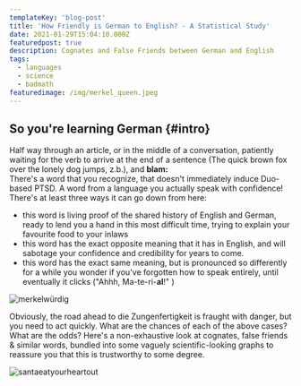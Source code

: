 ```yaml
---
templateKey: 'blog-post'
title: 'How Friendly is German to English? - A Statistical Study'
date: 2021-01-29T15:04:10.000Z
featuredpost: true
description: Cognates and False Friends between German and English
tags:
  - languages
  - science
  - badmath
featuredimage: /img/merkel_queen.jpeg
---
```


>
## So you're learning German {#intro}

Half way through an article, or in the middle of a conversation, patiently waiting for the verb to arrive at the end of a sentence (The quick brown fox over the lonely dog jumps, z.b.), and **blam:**  
There's a word that you recognize, that doesn't immediately induce Duo-based PTSD. A word from a language you actually speak with confidence! There's at least three ways it can go down from here:
- this word is living proof of the shared history of English and German, ready to lend you a hand in this most difficult time, trying to explain your favourite food to your inlaws
- this word has the exact opposite meaning that it has in English, and will sabotage your confidence and credibility for years to come.
- this word has the exact same meaning, but is pronounced so differently for a while you wonder if you've forgotten how to speak entirely, until eventually it clicks ("Ahhh, Ma-te-ri-**al**!" )

![merkelwürdig](/img/merkel_queen.jpeg)

Obviously, the road ahead to die Zungenfertigkeit is fraught with danger, but you need to act quickly. What are the chances of each of the above cases? What are the odds?
Here's a non-exhaustive look at cognates, false friends & similar words, bundled into some vaguely scientific-looking graphs to reassure you that this is trustworthy to some degree.
<!---
## false friends list
| German        | English       | German meaning  | English Meaning | Example of fallout |
| ------------- |:-------------:| ---------------:|----------------:|-------------------:|
| gift          | gift          |   poison        |   present       |      Walking into Douglas and asking for gift ideas ***will*** get you some odd looks        |
| dick          | dick          |   thick    |   penis, Little Richard        |      Dickmilch, 'nuff said'       |
| impregnieren  | impregnate    |    to proof, to coat   |   to proof, to coat, to make someone pregnant         |      Ignore at your own peril, Schuhficker        |
| bekommen      | become        |    to receive   |   to begin to be         |      Mostly humourous when Germans fall foul, "Can I please become a Guinness?  "Better men than you have tried"       |
| arm           | arm           |    poor   |   the bit between your body and your hands         |      potato        |
| Art           | art           |    deifnition   |   ideal         |      potato        |
| Box           | box           |    deifnition   |   ideal         |      potato        |
| brav          | brave         |    deifnition   |   ideal         |      potato        |
| Brief         | brief         |    deifnition   |   ideal         |      potato        |
| breit         | bright        |    deifnition   |   ideal         |      potato        |
| Kaution       | caution       |    deifnition   |   ideal         |      potato        |
| Fabrik        | fabric        |    deifnition   |   ideal         |      potato        |
| Fahrt         | fart          |    deifnition   |   ideal         |      potato        |
| vor           | for           |    deifnition   |   ideal         |      potato        |
| Handy         | handy         |    deifnition   |   ideal         |      potato        |
| hose          | hose          |    deifnition   |   ideal         |      potato        |
| note          | hose          |    deifnition   |   ideal         |      potato        |
| prägnant          | hose          |    deifnition   |   ideal         |      potato        |
| Rat         | hose          |    deifnition   |   ideal         |      potato        |
| Rezept          | hose          |    deifnition   |   ideal         |      potato        |
| hose          | hose          |    deifnition   |   ideal         |      potato        |
| hose          | hose          |    deifnition   |   ideal         |      potato        |
| hose          | hose          |    deifnition   |   ideal         |      potato        |
| hose          | hose          |    deifnition   |   ideal         |      potato        |
| hose          | hose          |    deifnition   |   ideal         |      potato        |
| hose          | hose          |    deifnition   |   ideal         |      potato        |
| hose          | hose          |    deifnition   |   ideal         |      potato        |

>
https://www.englisch-hilfen.de/en/words/false_friends.htm
https://www.fluentu.com/blog/german/false-friends-english-german/
https://www.thelocal.de/20180312/the-top-10-false-friends-between-german-and-english
 gift (das gift?)
become
>
## Cognates (True Friends who help you hide ze Körper)
https://www.englisch-hilfen.de/en/words/true_friends.htm
https://www.germanlw.com/same-words-in-german-and-english/
https://learn-german-easily.com/same-meaning-in-german-and-english
everything latin, ever
| German        | English       | German meaning  | English Meaning | Example of fallout |
| ------------- |:-------------:| ---------------:|----------------:|-------------------:|
| gift          | gift          | definition      |      potato     |      potato        |
| dick          | dick          |   definition    |   questo        |      potato        |
| impregnieren  | impregnate    |    deifnition   |   ideal         |      potato        |
| bekommen      | become        |    deifnition   |   ideal         |      potato        |
| arm           | arm           |    deifnition   |   ideal         |      potato        |
| Art           | art           |    deifnition   |   ideal         |      potato        |
| Box           | box           |    deifnition   |   ideal         |      potato        |
| brav          | brave         |    deifnition   |   ideal         |      potato        |
| Brief         | brief         |    deifnition   |   ideal         |      potato        |
| breit         | bright        |    deifnition   |   ideal         |      potato        |
| Kaution       | caution       |    deifnition   |   ideal         |      potato        |
| Fabrik        | fabric        |    deifnition   |   ideal         |      potato        |
| Fahrt         | fart          |    deifnition   |   ideal         |      potato        |
| vor           | for           |    deifnition   |   ideal         |      potato        |
| Handy         | handy         |    deifnition   |   ideal         |      potato        |
| hose          | hose          |    deifnition   |   ideal         |      potato        |
>
## Edge cases / weirdness
comments, like different pronunciation despite being same word/spelling
anedocte anesthesia
>
## Summation & Conclusion
summed table
terrible graph

suggestions of missing words to increase exhaustiveness please tweet @Difeorleth

-->
![santaeatyourheartout](/img/graph.jpg)
